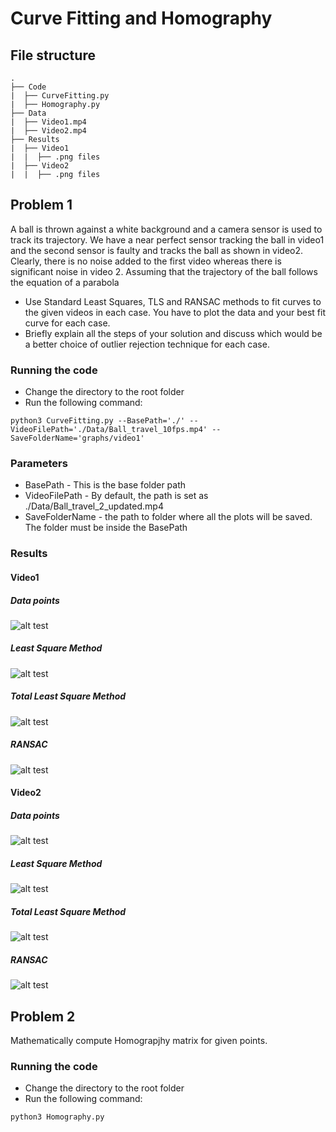 # Curve Fitting and Homography
## File structure
    .
    ├── Code
    |  ├── CurveFitting.py
    |  ├── Homography.py
    ├── Data
    |  ├── Video1.mp4
    |  ├── Video2.mp4
    ├── Results
    |  ├── Video1
    |  |  ├── .png files
    |  ├── Video2
    |  |  ├── .png files
    
## Problem 1
A ball is thrown against a white background and a camera sensor is used to track its
trajectory. We have a near perfect sensor tracking the ball in video1 and the second sensor is
faulty and tracks the ball as shown in video2. Clearly, there is no noise added to the first video
whereas there is significant noise in video 2. Assuming that the trajectory of the ball follows
the equation of a parabola
- Use Standard Least Squares, TLS and RANSAC methods to fit curves to the given videos
in each case. You have to plot the data and your best fit curve for each case. 
- Briefly explain all the steps of your solution and discuss which would be a better choice
of outlier rejection technique for each case.


### Running the code
- Change the directory to the root folder
- Run the following command:      
``` 
python3 CurveFitting.py --BasePath='./' --VideoFilePath='./Data/Ball_travel_10fps.mp4' --SaveFolderName='graphs/video1' 
```
### Parameters
- BasePath - This is the base folder path
- VideoFilePath - By default, the path is set as ./Data/Ball_travel_2_updated.mp4
- SaveFolderName - the path to folder where all the plots will be saved. The folder must be inside the BasePath
### Results
#### Video1
##### Data points
![alt test](https://github.com/sakshikakde/Curve-Fitting-and-Homography/blob/main/graphs/video1/points.png)
##### Least Square Method
![alt test](https://github.com/sakshikakde/Curve-Fitting-and-Homography/blob/main/graphs/video1/LScurve.png)
##### Total Least Square Method
![alt test](https://github.com/sakshikakde/Curve-Fitting-and-Homography/blob/main/graphs/video1/TLScurve.png)
##### RANSAC
![alt test](https://github.com/sakshikakde/Curve-Fitting-and-Homography/blob/main/graphs/video1/RANSACcurve.png)

#### Video2
##### Data points
![alt test](https://github.com/sakshikakde/Curve-Fitting-and-Homography/blob/main/graphs/video2/points.png)
##### Least Square Method
![alt test](https://github.com/sakshikakde/Curve-Fitting-and-Homography/blob/main/graphs/video2/LScurve.png)
##### Total Least Square Method
![alt test](https://github.com/sakshikakde/Curve-Fitting-and-Homography/blob/main/graphs/video2/TLScurve.png)
##### RANSAC
![alt test](https://github.com/sakshikakde/Curve-Fitting-and-Homography/blob/main/graphs/video2/RANSACcurve.png)


## Problem 2
Mathematically compute Homograpjhy matrix for given points.
### Running the code
- Change the directory to the root folder
- Run the following command:     
```
python3 Homography.py
```
